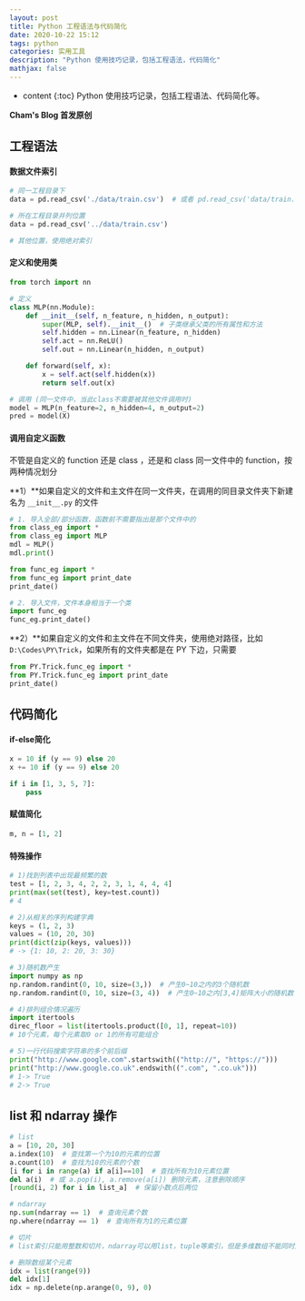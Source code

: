 ```yaml
---
layout: post
title: Python 工程语法与代码简化
date: 2020-10-22 15:12
tags: python
categories: 实用工具
description: "Python 使用技巧记录，包括工程语法，代码简化"
mathjax: false
---
```


* content
{:toc}
Python 使用技巧记录，包括工程语法、代码简化等。 <!--more-->

**Cham's Blog 首发原创**



## 工程语法

#### 数据文件索引

```python
# 同一工程目录下
data = pd.read_csv('./data/train.csv')  # 或者 pd.read_csv('data/train.csv')

# 所在工程目录并列位置
data = pd.read_csv('../data/train.csv')

# 其他位置，使用绝对索引
```

#### 定义和使用类

```python
from torch import nn

# 定义
class MLP(nn.Module):
    def __init__(self, n_feature, n_hidden, n_output):
        super(MLP, self).__init__()  # 子类继承父类的所有属性和方法
        self.hidden = nn.Linear(n_feature, n_hidden)
        self.act = nn.ReLU()
        self.out = nn.Linear(n_hidden, n_output)

    def forward(self, x):
        x = self.act(self.hidden(x))
        return self.out(x)

# 调用 (同一文件中，当此class不需要被其他文件调用时)
model = MLP(n_feature=2, n_hidden=4, n_output=2)
pred = model(X)
```

#### 调用自定义函数

不管是自定义的 function 还是 class ，还是和 class 同一文件中的 function，按两种情况划分

**1）**如果自定义的文件和主文件在同一文件夹，在调用的同目录文件夹下新建名为 `__init__.py` 的文件

```python
# 1. 导入全部/部分函数，函数前不需要指出是那个文件中的
from class_eg import *
from class_eg import MLP
mdl = MLP()
mdl.print()

from func_eg import *
from func_eg import print_date
print_date()

# 2. 导入文件，文件本身相当于一个类
import func_eg
func_eg.print_date()
```

**2）**如果自定义的文件和主文件在不同文件夹，使用绝对路径，比如 `D:\Codes\PY\Trick`，如果所有的文件夹都是在 PY 下边，只需要

```python
from PY.Trick.func_eg import *
from PY.Trick.func_eg import print_date
print_date()
```



## 代码简化

#### if-else简化

```python
x = 10 if (y == 9) else 20
x += 10 if (y == 9) else 20

if i in [1, 3, 5, 7]:
    pass
```

#### 赋值简化

```python
m, n = [1, 2]
```

#### 特殊操作

```python
# 1)找到列表中出现最频繁的数
test = [1, 2, 3, 4, 2, 2, 3, 1, 4, 4, 4]
print(max(set(test), key=test.count))
# 4

# 2)从相关的序列构建字典
keys = (1, 2, 3)
values = (10, 20, 30)
print(dict(zip(keys, values)))
# -> {1: 10, 2: 20, 3: 30}

# 3)随机数产生
import numpy as np
np.random.randint(0, 10, size=(3,))  # 产生0~10之内的3个随机数
np.random.randint(0, 10, size=(3, 4))  # 产生0~10之内[3,4]矩阵大小的随机数

# 4)排列组合情况遍历
import itertools
direc_floor = list(itertools.product([0, 1], repeat=10))
# 10个元素，每个元素取0 or 1的所有可能组合

# 5)一行代码搜索字符串的多个前后缀
print("http://www.google.com".startswith(("http://", "https://")))
print("http://www.google.co.uk".endswith((".com", ".co.uk")))
# 1-> True
# 2-> True
```



## list 和 ndarray 操作

```python
# list
a = [10, 20, 30]
a.index(10)  # 查找第一个为10的元素的位置
a.count(10)  # 查找为10的元素的个数
[i for i in range(a) if a[i]==10]  # 查找所有为10元素位置
del a(i)  # 或 a.pop(i), a.remove(a[i]) 删除元素，注意删除顺序
[round(i, 2) for i in list_a]  # 保留小数点后两位

# ndarray
np.sum(ndarray == 1)  # 查询元素个数
np.where(ndarray == 1)  # 查询所有为1的元素位置

# 切片
# list索引只能用整数和切片，ndarray可以用list，tuple等索引，但是多维数组不能同时用list索引

# 删除数组某个元素
idx = list(range(9))
del idx[1]
idx = np.delete(np.arange(0, 9), 0)
```

